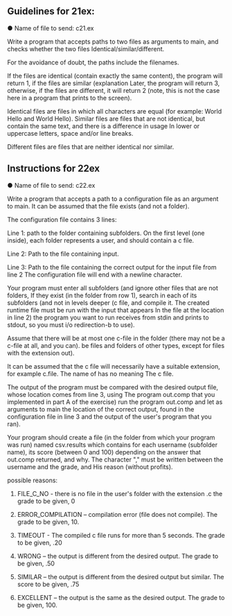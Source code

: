 ## Guidelines for 21ex:

● Name of file to send: c21.ex

Write a program that accepts paths to two files as arguments to main, and checks whether the two files
Identical/similar/different.

For the avoidance of doubt, the paths include the filenames.


If the files are identical (contain exactly the same content), the program will return 1, if the files are similar (explanation
Later, the program will return 3, otherwise, if the files are different, it will return 2 (note, this is not the case here
in a program that prints to the screen).


Identical files are files in which all characters are equal (for example: World Hello and World Hello).
Similar files are files that are not identical, but contain the same text, and there is a difference in usage
In lower or uppercase letters, space and/or line breaks.


Different files are files that are neither identical nor similar.

## Instructions for 22ex


● Name of file to send: c22.ex


Write a program that accepts a path to a configuration file as an argument to main. It can be assumed that the file exists
(and not a folder).


The configuration file contains 3 lines:


Line 1: path to the folder containing subfolders. On the first level (one inside), each folder
represents a user, and should contain a c file.


Line 2: Path to the file containing input.


Line 3: Path to the file containing the correct output for the input file from line 2
The configuration file will end with a newline character.


Your program must enter all subfolders (and ignore other files that are not folders,
If they exist (in the folder from row 1), search in each of its subfolders (and not in levels
deeper (c file, and compile it. The created runtime file must be run with the input that appears
In the file at the location in line 2) the program you want to run receives from stdin and prints to stdout, so you must
i/o redirection-b to use).


Assume that there will be at most one c-file in the folder (there may not be a c-file at all, and you can).
be files and folders of other types, except for files with the extension out).


It can be assumed that the c file will necessarily have a suitable extension, for example c.file. The name of has no meaning
The c file.


The output of the program must be compared with the desired output file, whose location comes from line 3, using
The program out.comp that you implemented in part A of the exercise) run the program out.comp and let
as arguments to main the location of the correct output, found in the configuration file in line 3
and the output of the user's program that you ran).


Your program should create a file (in the folder from which your program was run) named csv.results
which contains for each username (subfolder name), its score (between 0 and 100) depending on the answer
that out.comp returned, and why. The character "," must be written between the username and the grade, and
His reason (without profits).


possible reasons:

1. FILE_C_NO - there is no file in the user's folder with the extension .c the grade to be given, 0

2. ERROR_COMPILATION – compilation error (file does not compile). The grade to be given, 10.
3. TIMEOUT - The compiled c file runs for more than 5 seconds. The grade to be given, .20
4. WRONG – the output is different from the desired output. The grade to be given, .50
5. SIMILAR – the output is different from the desired output but similar. The score to be given, .75
6. EXCELLENT – the output is the same as the desired output. The grade to be given, 100.
